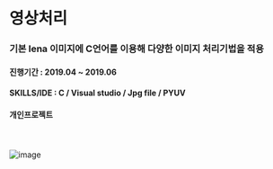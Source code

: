 # 영상처리
### 기본 lena 이미지에 C언어를 이용해 다양한 이미지 처리기법을 적용
#### 진행기간 : 2019.04 ~ 2019.06
#### SKILLS/IDE : C / Visual studio / Jpg file / PYUV
#### 개인프로젝트
</br></br>
![image](https://user-images.githubusercontent.com/56243414/204871357-0d6c43e5-2e2d-436d-a824-7ef0495611b9.png)
